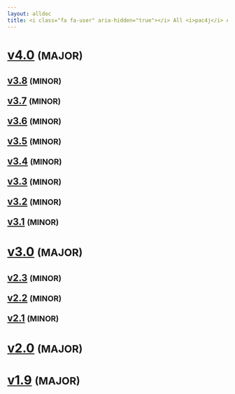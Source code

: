 ```yaml
---
layout: alldoc
title: <i class="fa fa-user" aria-hidden="true"></i> All <i>pac4j</i> engine/core documentations&#58;
---
```


<div class="text-center">

<h1><a id="v4.0" href="/docs/index.html">v4.0</a> <small>(MAJOR)</small></h1>

<h2><a id="v3.8" href="http://www.pac4j.org/3.8.x/docs/index.html">v3.8</a> <small>(MINOR)</small>

<a id="v3.7" href="http://www.pac4j.org/3.7.x/docs/index.html">v3.7</a> <small>(MINOR)</small>

<a id="v3.6" href="http://www.pac4j.org/3.6.x/docs/index.html">v3.6</a> <small>(MINOR)</small>

<a id="v3.5" href="http://www.pac4j.org/3.5.x/docs/index.html">v3.5</a> <small>(MINOR)</small>

<a id="v3.4" href="http://www.pac4j.org/3.4.x/docs/index.html">v3.4</a> <small>(MINOR)</small>

<a id="v3.3" href="http://www.pac4j.org/3.3.x/docs/index.html">v3.3</a> <small>(MINOR)</small>

<a id="v3.2" href="http://www.pac4j.org/3.2.x/docs/index.html">v3.2</a> <small>(MINOR)</small>

<a id="v3.1" href="http://www.pac4j.org/3.1.x/docs/index.html">v3.1</a> <small>(MINOR)</small></h2>

<h1><a id="v3.0" href="http://www.pac4j.org/3.0.x/docs/index.html">v3.0</a> <small>(MAJOR)</small></h1>

<h2><a id="v2.3" href="http://www.pac4j.org/2.3.x/docs/index.html">v2.3</a> <small>(MINOR)</small>

<a id="v2.2" href="http://www.pac4j.org/2.2.x/docs/index.html">v2.2</a> <small>(MINOR)</small>

<a id="v2.1" href="http://www.pac4j.org/2.1.x/docs/index.html">v2.1</a> <small>(MINOR)</small></h2>

<h1><a id="v2.0" href="http://www.pac4j.org/2.0.x/docs/index.html">v2.0</a> <small>(MAJOR)</small></h1>

<h1 id="v1.9"><a href="http://www.pac4j.org/1.9.x/docs/index.html">v1.9</a> <small>(MAJOR)</small></h1>

</div>
